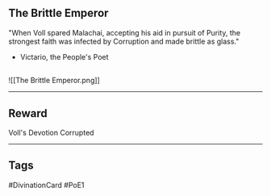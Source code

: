 ## The Brittle Emperor
"When Voll spared Malachai, accepting his aid in pursuit of Purity, the strongest faith was infected by Corruption and made brittle as glass."
- Victario, the People's Poet
## 
![[The Brittle Emperor.png]]

---
## Reward
Voll's Devotion
Corrupted

---
## Tags
#DivinationCard
#PoE1